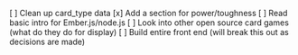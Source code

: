 [ ] Clean up card_type data
[x] Add a section for power/toughness
[ ] Read basic intro for Ember.js/node.js
[ ] Look into other open source card games (what do they do for display)
[ ] Build entire front end (will break this out as decisions are made)